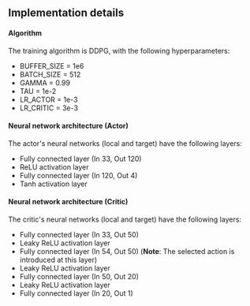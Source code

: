 ## Implementation details

#### Algorithm

The training algorithm is DDPG, with the following hyperparameters:

* BUFFER_SIZE = 1e6  
* BATCH_SIZE = 512        
* GAMMA = 0.99            
* TAU = 1e-2              
* LR_ACTOR = 1e-3         
* LR_CRITIC = 3e-3        

#### Neural network architecture (Actor)

The actor's neural networks (local and target) have the following layers:

* Fully connected layer (In 33, Out 120)
* ReLU activation layer
* Fully connected layer (In 120, Out 4)
* Tanh activation layer

#### Neural network architecture (Critic)

The critic's neural networks (local and target) have the following layers:

* Fully connected layer (In 33, Out 50)
* Leaky ReLU activation layer
* Fully connected layer (In 54, Out 50) (**Note**: The selected action is introduced at this layer)
* Leaky ReLU activation layer
* Fully connected layer (In 50, Out 20)
* Leaky ReLU activation layer
* Fully connected layer (In 20, Out 1)

